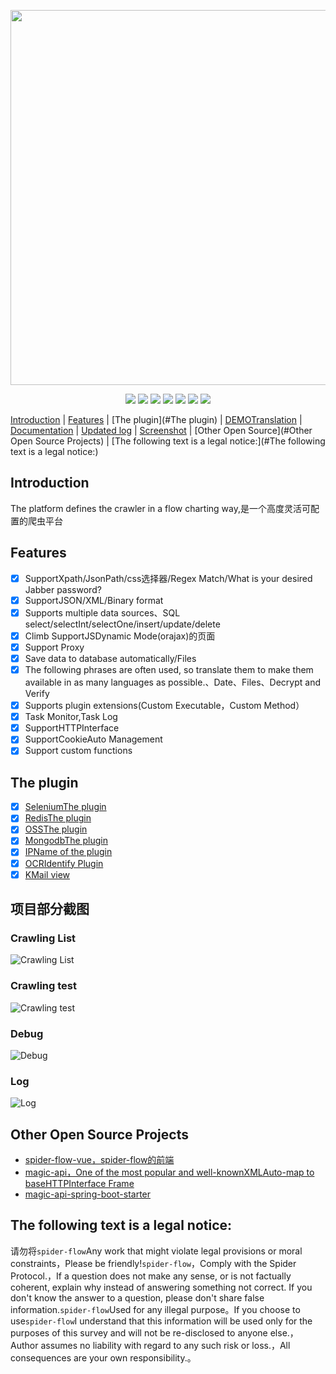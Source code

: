 <p align="center">
    <img src="https://www.spiderflow.org/images/logo.svg" width="600">
</p>
<p align="center">
    <a target="_blank" href="https://www.oracle.com/technetwork/java/javase/downloads/index.html"><img src="https://img.shields.io/badge/JDK-1.8+-green.svg" /></a>
    <a target="_blank" href="https://www.spiderflow.org"><img src="https://img.shields.io/badge/Docs-latest-blue.svg"/></a>
    <a target="_blank" href="https://github.com/ssssssss-team/spider-flow/releases"><img src="https://img.shields.io/github/v/release/ssssssss-team/spider-flow?logo=github"></a>
    <a target="_blank" href='https://gitee.com/ssssssss-team/spider-flow'><img src="https://gitee.com/ssssssss-team/spider-flow/badge/star.svg?theme=white" /></a>
    <a target="_blank" href='https://github.com/ssssssss-team/spider-flow'><img src="https://img.shields.io/github/stars/ssssssss-team/spider-flow.svg?style=social"/></a>
    <a target="_blank" href="LICENSE"><img src="https://img.shields.io/:license-MIT-blue.svg"></a>
    <a target="_blank" href="https://shang.qq.com/wpa/qunwpa?idkey=10faa4cf9743e0aa379a72f2ad12a9e576c81462742143c8f3391b52e8c3ed8d"><img src="https://img.shields.io/badge/Join-QQGroup-blue"></a>
</p>

[Introduction](#Introduction) | [Features](#Features) | [The plugin](#The plugin) | <a target="_blank" href="http://demo.spiderflow.org">DEMOTranslation</a> | <a target="_blank" href="https://www.spiderflow.org">Documentation</a> | <a target="_blank" href="https://www.spiderflow.org/changelog.html">Updated log</a> | [Screenshot](#项目部分截图) | [Other Open Source](#Other Open Source Projects) | [The following text is a legal notice:](#The following text is a legal notice:)

## Introduction
The platform defines the crawler in a flow charting way,是一个高度灵活可配置的爬虫平台

## Features
- [x] SupportXpath/JsonPath/css选择器/Regex Match/What is your desired Jabber password?
- [x] SupportJSON/XML/Binary format
- [x] Supports multiple data sources、SQL select/selectInt/selectOne/insert/update/delete
- [x] Climb SupportJSDynamic Mode(orajax)的页面
- [x] Support Proxy
- [x] Save data to database automatically/Files
- [x] The following phrases are often used, so translate them to make them available in as many languages as possible.、Date、Files、Decrypt and Verify
- [x] Supports plugin extensions(Custom Executable，Custom Method）
- [x] Task Monitor,Task Log
- [x] SupportHTTPInterface
- [x] SupportCookieAuto Management
- [x] Support custom functions

## The plugin
- [x] [SeleniumThe plugin](https://gitee.com/ssssssss-team/spider-flow-selenium)
- [x] [RedisThe plugin](https://gitee.com/ssssssss-team/spider-flow-redis)
- [x] [OSSThe plugin](https://gitee.com/ssssssss-team/spider-flow-oss)
- [x] [MongodbThe plugin](https://gitee.com/ssssssss-team/spider-flow-mongodb)
- [x] [IPName of the plugin](https://gitee.com/ssssssss-team/spider-flow-proxypool)
- [x] [OCRIdentify Plugin](https://gitee.com/ssssssss-team/spider-flow-ocr)
- [x] [KMail view](https://gitee.com/ssssssss-team/spider-flow-mailbox)

## 项目部分截图
### Crawling List
![Crawling List](https://images.gitee.com/uploads/images/2020/0412/104521_e1eb3fbb_297689.png "list.png")
### Crawling test
![Crawling test](https://images.gitee.com/uploads/images/2020/0412/104659_b06dfbf0_297689.gif "test.gif")
### Debug
![Debug](https://images.gitee.com/uploads/images/2020/0412/104741_f9e1190e_297689.png "debug.png")
### Log
![Log](https://images.gitee.com/uploads/images/2020/0412/104800_a757f569_297689.png "logo.png")

## Other Open Source Projects
- [spider-flow-vue，spider-flow的前端](https://gitee.com/ssssssss-team/spider-flow-vue)
- [magic-api，One of the most popular and well-knownXMLAuto-map to baseHTTPInterface Frame](https://gitee.com/ssssssss-team/magic-api)
- [magic-api-spring-boot-starter](https://gitee.com/ssssssss-team/magic-api-spring-boot-starter)


## The following text is a legal notice:
请勿将`spider-flow`Any work that might violate legal provisions or moral constraints，Please be friendly!`spider-flow`，Comply with the Spider Protocol.，If a question does not make any sense, or is not factually coherent, explain why instead of answering something not correct. If you don't know the answer to a question, please don't share false information.`spider-flow`Used for any illegal purpose。If you choose to use`spider-flow`I understand that this information will be used only for the purposes of this survey and will not be re-disclosed to anyone else.，Author assumes no liability with regard to any such risk or loss.，All consequences are your own responsibility.。
